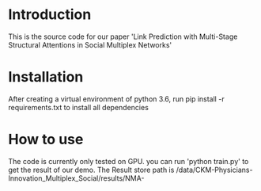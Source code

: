 # Introduction
This is the source code for our paper 'Link Prediction with Multi-Stage Structural Attentions in Social Multiplex Networks'
# Installation
After creating a virtual environment of python 3.6, run pip install -r requirements.txt to install all dependencies
# How to use
The code is currently only tested on GPU.
you can run 'python train.py' to get the result of our demo. The Result store path is /data/CKM-Physicians-Innovation_Multiplex_Social/results/NMA-
